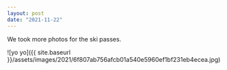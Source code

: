 ```yaml
---
layout: post
date: "2021-11-22"
---
```


We took more photos for the ski passes.

![yo yo]({{ site.baseurl }}/assets/images/2021/6f807ab756afcb01a540e5960ef1bf231eb4ecea.jpg)
